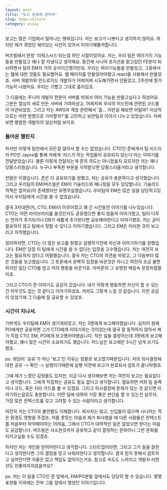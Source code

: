 ```yaml
---
layout: post
title: "보고 문화에 관하여"
slug: bogo-culture
category: essay
---
```


보고는 많은 기업에서 일어나는 행위입니다. 저는 보고가 나쁘다고 생각하지 않아요. 하지만 제가 겪었던 재미있는 사건이 있어서 이야기해볼까합니다.

버즈빌에서 한창 '리워스사스'라는걸 하던 시절이었어요. 저는, 우리 팀은 여러가지 기능들을 만들었고 꽤나 잘 지냈다고 생각해요. 중간에 시니어 포지션을 맡고있던 FE분이 퇴사하면서 팀의 EM이 거의 공석이긴했지만요. 우리는 여러기능들을 만들었고, 그중에서는 웹에 대한 것들도 필요했어요. 웹 페이지를 만들었어야했고 react를 사용해서 만들었죠. 서버 개발자와 안드로이드 개발자가 어찌저찌 시도해가면서 만들었고, 2주만에 뭔가 기능이 나왔어요. 우리는 기뻤고 그대로 흘러갔죠.

그 다음에는 주니어 개발자 한분이 서버를 띄워서 여러 기능을 만들고싶다고 하셨어요. 그분은 열심히 새로 만든 서버에 기여하셨고, 어찌저찌 우리의 어드민에 관련된 코드들이 이관되었죠. 그리고 저는 AWS의 계정 관련해서 '흠... 이런걸 해보면 어떨까? 이상적으로는 어떤 방향으로 가야할까?'를 고민하고 보안팀과 이야기 나누고 있었습니다. 어찌보면 평범한 개발자의 일상처럼 보이죠.

### 들어온 챌린지

하지만 이렇게 팀안에서 모든걸 알아서 할 수는 없었습니다. CTO인 준에게서 팀 리드이자 PO인 Jayce를 통해 저에게 '라스가 하는 작업들이 공유되지 않는다'라는 이야기를 전달받았습니다. 물론 이렇게 전달되는게 준의 의도는 아니었을지 모르지만 저는 꽤나 당황스러웠습니다. 누구나 부족한 부분을 지적받으면 당황스러울거라고 생각합니다.

전말은 이랬습니다. 준은 더 공유되기를 원했고, 저는 공유가 충분하다고 생각했습니다. 그리고 우리팀의 EM(버즈빌은 EM이 기술리드와 매니징을 모두 담당합니다. 기술리드 직책은 없어요)이 존재했지만 유명무실했습니다. 우리팀의 EM은 많은 일을 담당하고있어서 우리팀에게 시간을 쓸 수 없었습니다.

결국 3자대면(저, CTO, EM)이 이루어졌고 꽤 긴 시간동안 이야기를 나누었습니다. CTO는 어떤 라이브러리를 쓸것인지도 공유했으면 좋지 않을까 이야기했고, 팀이 다루는 언어가 추가되거나 DB가 새롭게 추가된다면 공유해야한다고 이야기했죠. 저는 굳이 필요하지 않고 팀에서 정할 수 있다고 이야기했습니다. 그리고 EM은 이러한 것이 보고라고 지적했습니다.

정리하자면, CTO는 더 많은 보고를 원했고 실행하기전에 자신과 이야기하기를 원했습니다. EM은 당장 이 팀에게 시간을 쓸 수 없다는 입장을 고수했습니다. 저는 여전히 보고는 필요하지 않다고 어필했습니다. 결국 저는 CTO의 의견을 따랐고, 그 다음부터 많은 것들을 보고했습니다. 그 토론에서 완벽히 입장을 바꾼것은 아니고 여전히 조금 불편하지만 일단 CTO를 믿고 저의 행동을 바꾼거죠. 아마존의 그 유명한 메일속 문장처럼말이죠.

그리고 CTO가 한 이야기도 공감이 갔습니다. 네가 이렇게 행동하면 자신이 할 수 있는건 아무것도 없는 것 같다고 이야기하셨죠. 저라도 그렇게 느낄 것 같습니다. 이런 공감이 있었기에 그 다음에 잘 공유할 수 있었죠.

### 시간이 지나서.

기쁘게도 우리팀에 EM이 생기게되었고, 저는 3명에게 보고해야했습니다. 심지어 원래 PO에게만 공유하면 그가 CTO에게 이야기하는 것이었는데 결국 잘 동작하지 않아서 제가 직접 CTO, EM, PO에게 보고했어야했습니다. 작은 일을 결정하는데 3명에게 보고해야했고, 꽤나 많은 시간이 소요되기도 했습니다. 어느날은 보고에만 3시간 넘게 쓰기도 했죠.

ps. 워딩이 '공유'가 아닌 '보고'인 이유는 정말로 보고였기때문입니다. 저의 의사결정에 대한 공유 -> 확인 -> 실행이기때문에 실행 이전에 보고가 완료되서 검토가 끝나야했죠.

그때 제가 느꼈던 감정들도 있지만, 지금 다시 생각해보면 저는 여전히 보고는 필요없다고 생각합니다. 그에게 직접하는 공유도 필요 없다고 생각합니다. 필요하면 저희 팀 슬랙이나 코드, 혹은 지라 카드를 볼 수 있겠죠. 그리고 의사결정에 문제가 있는 것 같으면 이야기하는걸로도 충분합니다. 어떤 일에 대하여 가장 좋은 판단을 할 수 있는건 실무자, 가장 많은 컨텍스트를 갖고 고려할 수 있는 사람이라고 생각합니다.

여전히 저는 CTO의 불안함도 이해합니다. 퇴사자는 많고, 신입들이 많으며 시니어는 적은 환경도 영향을 주겠죠. 저를 못믿는 마음과 제가 퇴사했을 때 다른 사람들은 컨텍스트를 처음부터 파악해야하는 어려움, 그래서 CTO가 대략적인 일은 알았으면 한다는 마음도 공감합니다. 버즈빌은 사소한것까지 공유하고 같이 결정하는 문화이니 그런 문화를 지키고싶을 수도 있겠죠.

하지만 저는 개인을 믿어야한다고 생각합니다. 스타트업이라면, 그리고 그가 일을 잘한다고 생각한다면 그의 결정을 믿고 놔둬야한다고 생각합니다. 결국 믿지 못해서 검토하고 싶어진다면 자율은 없고 책임도 없어지는거죠. 참고로 속도도 느려지고 개발자 리텐션도 안좋아지지않을까요?

ps. 저는 이 말을 CTO인 준 앞에서, EM/PO분들 앞에서도 당당히 할 수 있습니다. 몇몇 표현들 이외에는 전부 그들 앞에서 했었던 이야기입니다.
